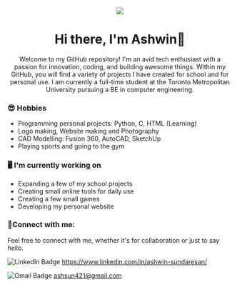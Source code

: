 <!----  ![MasterHead](https://i.ibb.co/hM6qwDp/logo-main.png)
![logo main (2)](https://github.com/ashsun421/ashsun421/assets/65097573/a97c81e6-b06f-41bb-9069-997d814f9c96)
https://github.com/ashsun421/ashsun421/assets/65097573/436c3be3-9c27-4c6f-927c-83b64c8cb7a5
--->
<p align="center">
  <img src="https://github.com/ashsun421/ashsun421/assets/65097573/a97c81e6-b06f-41bb-9069-997d814f9c96">
</p>

<h1 align="center">Hi there, I'm Ashwin👋</h1>

<p align="center">
  Welcome to my GitHub repository! I'm an avid tech enthusiast with a passion for innovation, coding, and building awesome things. Within my GitHub, you will find a variety of projects I have created for school and for personal use. I am currently a full-time student at the Toronto Metropolitan University pursuing a BE in computer engineering. 
</p>

### 😎 Hobbies
- Programming personal projects: Python, C, HTML (Learning)
- Logo making, Website making and Photography
- CAD Modelling: Fusion 360, AutoCAD, SketchUp
- Playing sports and going to the gym

### 🖥️ I'm currently working on
- Expanding a few of my school projects
- Creating small online tools for daily use
- Creating a few small games
- Developing my personal website

### 🤝Connect with me:
Feel free to connect with me, whether it's for collaboration or just to say hello.

<img src="https://img.shields.io/badge/LinkedIn-blue?style=for-the-badge&logo=linkedin&logoColor=white" alt="LinkedIn Badge"/> https://www.linkedin.com/in/ashwin-sundaresan/

<img src="https://img.shields.io/badge/Gmail-D14836?style=for-the-badge&logo=gmail&logoColor=white" alt = "Gmail Badge"/> ashsun421@gmail.com









